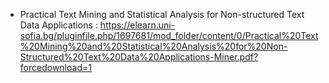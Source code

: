 - Practical Text Mining and Statistical Analysis for Non-structured Text Data Applications : https://elearn.uni-sofia.bg/pluginfile.php/1697681/mod_folder/content/0/Practical%20Text%20Mining%20and%20Statistical%20Analysis%20for%20Non-Structured%20Text%20Data%20Applications-Miner.pdf?forcedownload=1